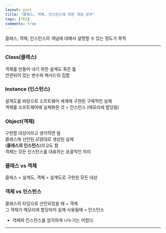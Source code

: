 ```yaml
---
layout: post
title: "클래스, 객체, 인스턴스에 대한 개념 공부"
tags: [개념]
comments: true
---
```


클래스, 객체, 인스턴스의 개념에 대해서 설명할 수 있는 정도가 목적

---

### Class(클래스) 

<p>
객체를 만들어 내기 위한 설계도 혹은 틀<br>
연관되어 있는 변수와 메서드의 집합<br>
</p>

### Instance (인스턴스) 

<p>
설계도를 바탕으로 소프트웨어 세계에 구현된 구체적인 실체<br>
객체를 소프트웨어에 실체화한 것 = 인스턴스 (메모리에 할당됨)<br>
</p>

### Object(객체) 

<p>
구현할 대상이라고 생각하면 됨<br>
클래스에 선언된 모양대로 생성된 실체<br>
(<strong>클래스의 인스턴스</strong>)라고도 함<br>
객체는 모든 인스턴스를 대표하는 포괄적인 의미<br>
</p>

### 클래스 vs 객체
클래스 = 설계도, 객체 = 설계도로 구현한 모든 대상<br>
### 객체 vs 인스턴스 
클래스의 타입으로 선언되었을 때 = 객체<br> 
그 객체가 메모리에 할당되어 실제 사용될때 = 인스턴스<br>
* 객체와 인스턴스를 엄걱하게 나누기는 어렵다.

---
